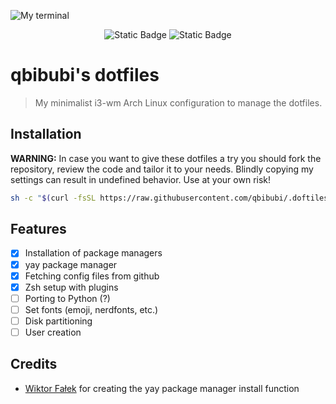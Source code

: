 ![My terminal](https://i.imgur.com/fVKBg9M.png)

<div align="center">
    <img alt="Static Badge" src="https://img.shields.io/badge/license-mit-blue?style=for-the-badge">
    <img alt="Static Badge" src="https://img.shields.io/badge/platform-archlinux-blue?style=for-the-badge">
</div>

# qbibubi's dotfiles

> My minimalist i3-wm Arch Linux configuration to manage the dotfiles.

## Installation

**WARNING:** In case you want to give these dotfiles a try you should fork the
repository, review the code and tailor it to your needs. Blindly copying my
settings can result in undefined behavior. Use at your own risk!

```bash
sh -c "$(curl -fsSL https://raw.githubusercontent.com/qbibubi/.doftiles/main/install.sh)"
```

## Features

- [x] Installation of package managers
- [x] yay package manager
- [x] Fetching config files from github
- [x] Zsh setup with plugins
- [ ] Porting to Python (?)
- [ ] Set fonts (emoji, nerdfonts, etc.)
- [ ] Disk partitioning
- [ ] User creation

## Credits

- [Wiktor Fałek](https://github.com/wiktor-falek) for creating the yay package
  manager install function
